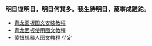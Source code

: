 ### 明日復明日，明日何其多。我生待明日，萬事成蹉跎。
* [青龙面板图文安装教程](/example/qlaz.md)
* [青龙面板使用图文教程](/example/qlsy.md)
* [傻妞机器人图文教程](/example/qlaz.md)   待定
